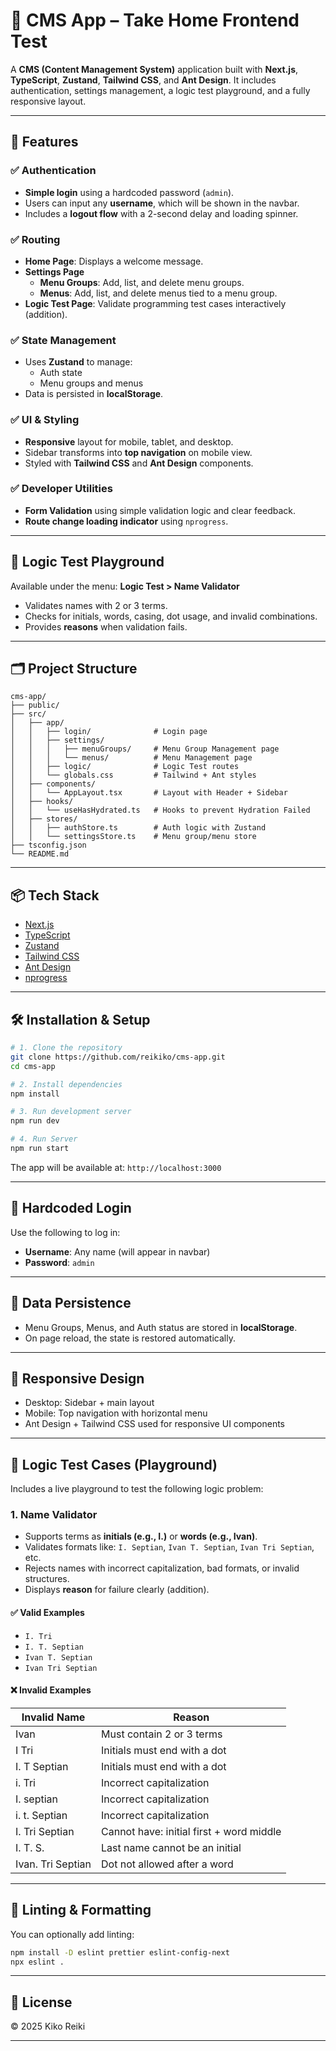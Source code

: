 # 🧠 CMS App – Take Home Frontend Test

A **CMS (Content Management System)** application built with **Next.js**, **TypeScript**, **Zustand**, **Tailwind CSS**, and **Ant Design**. It includes authentication, settings management, a logic test playground, and a fully responsive layout.

---

## 🚀 Features

### ✅ Authentication
- **Simple login** using a hardcoded password (`admin`).
- Users can input any **username**, which will be shown in the navbar.
- Includes a **logout flow** with a 2-second delay and loading spinner.

### ✅ Routing
- **Home Page**: Displays a welcome message.
- **Settings Page**
    - **Menu Groups**: Add, list, and delete menu groups.
    - **Menus**: Add, list, and delete menus tied to a menu group.
- **Logic Test Page**: Validate programming test cases interactively (addition).

### ✅ State Management
- Uses **Zustand** to manage:
    - Auth state
    - Menu groups and menus
- Data is persisted in **localStorage**.

### ✅ UI & Styling
- **Responsive** layout for mobile, tablet, and desktop.
- Sidebar transforms into **top navigation** on mobile view.
- Styled with **Tailwind CSS** and **Ant Design** components.

### ✅ Developer Utilities
- **Form Validation** using simple validation logic and clear feedback.
- **Route change loading indicator** using `nprogress`.

---

## 🧠 Logic Test Playground

Available under the menu: **Logic Test > Name Validator**
- Validates names with 2 or 3 terms.
- Checks for initials, words, casing, dot usage, and invalid combinations.
- Provides **reasons** when validation fails.

---

## 🗂 Project Structure

```
cms-app/
├── public/
├── src/
│   ├── app/
│   │   ├── login/              # Login page
│   │   ├── settings/
│   │   │   ├── menuGroups/     # Menu Group Management page
│   │   │   └── menus/          # Menu Management page
│   │   ├── logic/              # Logic Test routes
│   │   └── globals.css         # Tailwind + Ant styles
│   ├── components/
│   │   └── AppLayout.tsx       # Layout with Header + Sidebar
│   ├── hooks/
│   │   └── useHasHydrated.ts   # Hooks to prevent Hydration Failed
│   ├── stores/
│   │   ├── authStore.ts        # Auth logic with Zustand
│   │   └── settingsStore.ts    # Menu group/menu store
├── tsconfig.json
└── README.md
```

---

## 📦 Tech Stack

- [Next.js](https://nextjs.org/)
- [TypeScript](https://www.typescriptlang.org/)
- [Zustand](https://zustand-demo.pmnd.rs/)
- [Tailwind CSS](https://tailwindcss.com/)
- [Ant Design](https://ant.design/)
- [nprogress](https://www.npmjs.com/package/nprogress)

---

## 🛠 Installation & Setup

```bash
# 1. Clone the repository
git clone https://github.com/reikiko/cms-app.git
cd cms-app

# 2. Install dependencies
npm install

# 3. Run development server
npm run dev

# 4. Run Server
npm run start
```

The app will be available at: `http://localhost:3000`

---

## 🔑 Hardcoded Login

Use the following to log in:

- **Username**: Any name (will appear in navbar)
- **Password**: `admin`

---

## 💾 Data Persistence

- Menu Groups, Menus, and Auth status are stored in **localStorage**.
- On page reload, the state is restored automatically.

---

## 📱 Responsive Design

- Desktop: Sidebar + main layout
- Mobile: Top navigation with horizontal menu
- Ant Design + Tailwind CSS used for responsive UI components

---

## 🧪 Logic Test Cases (Playground)

Includes a live playground to test the following logic problem:

### 1. Name Validator

- Supports terms as **initials (e.g., I.)** or **words (e.g., Ivan)**.
- Validates formats like: `I. Septian`, `Ivan T. Septian`, `Ivan Tri Septian`, etc.
- Rejects names with incorrect capitalization, bad formats, or invalid structures.
- Displays **reason** for failure clearly (addition).

#### ✅ Valid Examples
- `I. Tri`
- `I. T. Septian`
- `Ivan T. Septian`
- `Ivan Tri Septian`

#### ❌ Invalid Examples
| Invalid Name           | Reason                                                                 |
|------------------------|------------------------------------------------------------------------|
| Ivan                 | Must contain 2 or 3 terms                                              |
| I Tri                | Initials must end with a dot                                           |
| I. T Septian         | Initials must end with a dot                                           |
| i. Tri               | Incorrect capitalization                                               |
| I. septian           | Incorrect capitalization                                               |
| i. t. Septian        | Incorrect capitalization                                               |
| I. Tri Septian       | Cannot have: initial first + word middle                               |
| I. T. S.             | Last name cannot be an initial                                         |
| Ivan. Tri Septian    | Dot not allowed after a word                                           |

---

## 🧹 Linting & Formatting

You can optionally add linting:

```bash
npm install -D eslint prettier eslint-config-next
npx eslint .
```

---

## 📄 License

© 2025 Kiko Reiki

---
